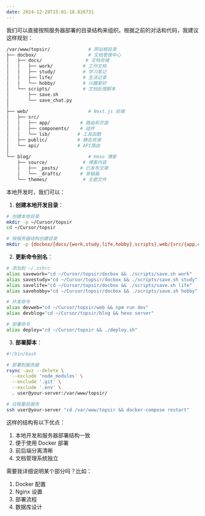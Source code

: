 ```yaml
---
date: 2024-12-28T15:01:18.826731
---
```


我们可以直接按照服务器部署的目录结构来组织。根据之前的对话和代码，我建议这样规划：

```bash
/var/www/topsir/              # 网站根目录
├── docbox/                   # 文档管理中心
│   ├── docs/                # 文档存储
│   │   ├── work/           # 工作文档
│   │   ├── study/          # 学习笔记
│   │   ├── life/           # 生活记录
│   │   └── hobby/          # 兴趣爱好
│   └── scripts/            # 文档处理脚本
│       ├── save.sh
│       └── save_chat.py
│
├── web/                      # Next.js 前端
│   ├── src/
│   │   ├── app/           # 路由和页面
│   │   ├── components/    # 组件
│   │   └── lib/          # 工具函数
│   ├── public/           # 静态资源
│   └── api/              # API路由
│
└── blog/                     # Hexo 博客
    ├── source/             # 博客内容
    │   ├── _posts/        # 已发布文章
    │   └── _drafts/       # 草稿箱
    └── themes/             # 主题文件
```

本地开发时，我们可以：

1. **创建本地开发目录**：
```bash
# 创建本地目录
mkdir -p ~/Cursor/topsir
cd ~/Cursor/topsir

# 按服务器结构创建目录
mkdir -p {docbox/{docs/{work,study,life,hobby},scripts},web/{src/{app,components,lib},public,api},blog/{source/{_posts,_drafts},themes}}
```

2. **更新命令别名**：
```bash
# 添加到 ~/.zshrc
alias savework="cd ~/Cursor/topsir/docbox && ./scripts/save.sh work"
alias savestudy="cd ~/Cursor/topsir/docbox && ./scripts/save.sh study"
alias savelife="cd ~/Cursor/topsir/docbox && ./scripts/save.sh life"
alias savehobby="cd ~/Cursor/topsir/docbox && ./scripts/save.sh hobby"

# 开发命令
alias devweb="cd ~/Cursor/topsir/web && npm run dev"
alias devblog="cd ~/Cursor/topsir/blog && hexo server"

# 部署命令
alias deploy="cd ~/Cursor/topsir && ./deploy.sh"
```

3. **部署脚本**：
```bash:deploy.sh
#!/bin/bash

# 部署到服务器
rsync -avz --delete \
  --exclude 'node_modules' \
  --exclude '.git' \
  --exclude '.env' \
  . user@your-server:/var/www/topsir/

# 远程重启服务
ssh user@your-server "cd /var/www/topsir && docker-compose restart"
```

这样的结构有以下优点：
1. 本地开发和服务器部署结构一致
2. 便于使用 Docker 部署
3. 前后端分离清晰
4. 文档管理系统独立

需要我详细说明某个部分吗？比如：
1. Docker 配置
2. Nginx 设置
3. 部署流程
4. 数据库设计
